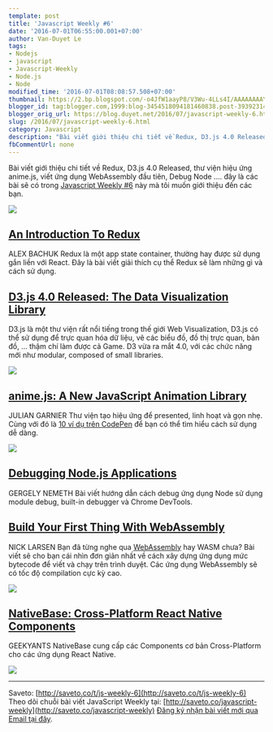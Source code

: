 ```yaml
---
template: post
title: 'Javascript Weekly #6'
date: '2016-07-01T06:55:00.001+07:00'
author: Van-Duyet Le
tags:
- Nodejs
- javascript
- Javascript-Weekly
- Node.js
- Node
modified_time: '2016-07-01T08:08:57.508+07:00'
thumbnail: https://2.bp.blogspot.com/-o4JfW1aayP8/V3Wu-4LLs4I/AAAAAAAAYrk/8qq-Dkaa0L0ZO-CNAZcGl1y3zgWUDNAVQCK4B/s1600/js-weekly-6.png
blogger_id: tag:blogger.com,1999:blog-3454518094181460838.post-3939231473251837893
blogger_orig_url: https://blog.duyet.net/2016/07/javascript-weekly-6.html
slug: /2016/07/javascript-weekly-6.html
category: Javascript
description: "Bài viết giới thiệu chi tiết về Redux, D3.js 4.0 Released, thư viện hiệu ứng anime.js, viết ứng dụng WebAssembly đầu tiên, Debug Node .... đây là các bài sẽ có trong Javascript Weekly #6"
fbCommentUrl: none
---
```


Bài viết giới thiệu chi tiết về Redux, D3.js 4.0 Released, thư viện hiệu ứng anime.js, viết ứng dụng WebAssembly đầu tiên, Debug Node .... đây là các bài sẽ có trong [Javascript Weekly #6](https://saveto.co/t/js-weekly-6) này mà tôi muốn giới thiệu đến các bạn.

[![](https://2.bp.blogspot.com/-o4JfW1aayP8/V3Wu-4LLs4I/AAAAAAAAYrk/8qq-Dkaa0L0ZO-CNAZcGl1y3zgWUDNAVQCK4B/s1600/js-weekly-6.png)](https://blog.duyet.net/2016/07/javascript-weekly-6.html)

## [An Introduction To Redux](http://saveto.co/5eysy2) ##
ALEX BACHUK
Redux là một app state container, thường hay được sử dụng gắn liền với React. Đây là bài viết giải thích cụ thể Redux sẽ làm những gì và cách sử dụng.

## [D3.js 4.0 Released: The Data Visualization Library](http://saveto.co/r9jtqQ) ##
D3.js là một thư viện rất nổi tiếng trong thế giới Web Visualization, D3.js có thể sử dụng để trực quan hóa dữ liệu, vẽ các biểu đồ, đồ thị trực quan, bản đồ, ... thậm chí làm được cả Game. D3 vừa ra mắt 4.0, với các chức năng mới như modular, composed of small libraries.

[![](https://1.bp.blogspot.com/-nKD5mO2z5mI/V3Wt0n_3qrI/AAAAAAAAYrU/puSIR1axIdEQ8Dk15zvRyJeB1yJJCQ7uACK4B/s640/Script-of-the-Day-D3-js.png)](https://1.bp.blogspot.com/-nKD5mO2z5mI/V3Wt0n_3qrI/AAAAAAAAYrU/puSIR1axIdEQ8Dk15zvRyJeB1yJJCQ7uACK4B/s1600/Script-of-the-Day-D3-js.png)

## [anime.js: A New JavaScript Animation Library](http://saveto.co/oeCFFL) ##
JULIAN GARNIER
Thư viện tạo hiệu ứng để presented, linh hoạt và gọn nhẹ. Cùng với đó là [10 ví dụ trên CodePen](http://saveto.co/12pGQb) để bạn có thể tìm hiểu cách sử dụng dễ dàng.

[![](https://3.bp.blogspot.com/-gI9TGyhuIFQ/V3WsTI4nzUI/AAAAAAAAYqw/Nhfi7oHiMxA2DH5Dk5pbnmzWtf16K10kwCK4B/s1600/anime-js-duyetdev-weekly-6.png)](https://3.bp.blogspot.com/-gI9TGyhuIFQ/V3WsTI4nzUI/AAAAAAAAYqw/Nhfi7oHiMxA2DH5Dk5pbnmzWtf16K10kwCK4B/s1600/anime-js-duyetdev-weekly-6.png)

## [Debugging Node.js Applications](http://saveto.co/65WYn3) ##
GERGELY NEMETH
Bài viết hướng dẫn cách debug ứng dụng Node sử dụng module debug, built-in debugger và Chrome DevTools.

## [Build Your First Thing With WebAssembly](http://saveto.co/9cjb3t) ##
NICK LARSEN
Bạn đã từng nghe qua [WebAssembly](https://webassembly.github.io/) hay WASM chưa? Bài viết sẽ cho bạn cái nhìn đơn giản nhất về cách xây dựng ứng dụng mức bytecode để viết và chạy trên trình duyệt. Các ứng dụng WebAssembly sẽ có tốc độ compilation cực kỳ cao.

[![](https://2.bp.blogspot.com/-cOQjNtEuygw/V3WwsjjMtoI/AAAAAAAAYr0/l_D77pg5SKsZmIN6-WVriN725HE6QQqegCK4B/s1600/wasm-bytecode.png)](https://2.bp.blogspot.com/-cOQjNtEuygw/V3WwsjjMtoI/AAAAAAAAYr0/l_D77pg5SKsZmIN6-WVriN725HE6QQqegCK4B/s1600/wasm-bytecode.png)

## [NativeBase: Cross-Platform React Native Components](http://saveto.co/JxS66X) ##
GEEKYANTS
NativeBase cung cấp các Components cơ bản Cross-Platform cho các ứng dụng React Native.

[![](https://4.bp.blogspot.com/-gbt5Jy7UGMk/V3Ws-GLM7yI/AAAAAAAAYrI/u-5pmZUVG3EUCNi9bMSUsJGLkxMJ-F8pACK4B/s320/NSP-White.png)](https://4.bp.blogspot.com/-gbt5Jy7UGMk/V3Ws-GLM7yI/AAAAAAAAYrI/u-5pmZUVG3EUCNi9bMSUsJGLkxMJ-F8pACK4B/s1600/NSP-White.png)

--------------------
Saveto: [http://saveto.co/t/js-weekly-6](http://saveto.co/t/js-weekly-6)
Theo dõi chuỗi bài viết JavaScript Weekly tại: [http://saveto.co/javascript-weekly](http://saveto.co/javascript-weekly)
[Đăng ký nhận bài viết mới qua Email tại đây](http://saveto.co/sfZ60w).
